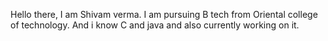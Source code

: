 Hello there, I am Shivam verma. I am pursuing B tech from Oriental college of technology. And i know C and java and also currently working on it.
